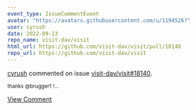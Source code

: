 ```yaml
---
event_type: IssueCommentEvent
avatar: "https://avatars.githubusercontent.com/u/1194526?"
user: cyrush
date: 2022-09-23
repo_name: visit-dav/visit
html_url: https://github.com/visit-dav/visit/pull/18140
repo_url: https://github.com/visit-dav/visit
---
```


<a href='https://github.com/cyrush' target='_blank'>cyrush</a> commented on issue <a href='https://github.com/visit-dav/visit/pull/18140' target='_blank'>visit-dav/visit#18140</a>.

<small>thanks @brugger1 !...</small>

<a href='https://github.com/visit-dav/visit/pull/18140' target='_blank'>View Comment</a>
